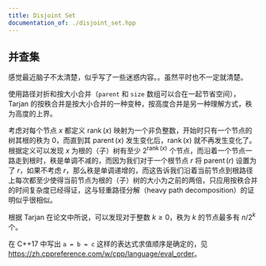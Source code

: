 ```yaml
---
title: Disjoint Set
documentation_of: ./disjoint_set.hpp
---
```


## 并查集

感觉最近脑子不太清楚，似乎写了一些迷惑内容。。虽然平时也不一定就清楚。

使用路径对折和按大小合并（`parent` 和 `size` 数组可以合在一起节省空间），Tarjan 的按秩合并是按大小合并的一种变种，按高度合并是另一种理解方式，秩为高度的上界。

考虑对每个节点 $x$ 都定义 $\operatorname{rank}(x)$ 映射为一个非负整数，开始时只有一个节点的树其根的秩为 $0$，而直到其 $\operatorname{parent}(x)$ 发生变化后，$\operatorname{rank}(x)$ 就不再发生变化了。根据定义可以发现 $x$ 为根的（子）树有至少 $2^{\operatorname{rank}(x)}$ 个节点，而沿着一个节点一路走到根时，秩是单调不减的，而因为我们对于一个根节点 $r$ 将 $\operatorname{parent}(r)$ 设置为了 $r$，如果不考虑 $r$，那么秩是单调递增的，而这告诉我们沿着当前节点到根路径上每次都至少使得当前节点为根的（子）树的大小为之前的两倍，只应用按秩合并的时间复杂度已经得证，这与轻重路径分解（heavy path decomposition）的证明似乎很相似。

根据 Tarjan 在论文中所说，可以发现对于整数 $k\geq 0$，秩为 $k$ 的节点最多有 $n/2^k$ 个。

在 C++17 中写出 `a = b = c` 这样的表达式求值顺序是确定的，见 <https://zh.cppreference.com/w/cpp/language/eval_order>。